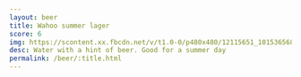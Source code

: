```yaml
---
layout: beer
title: Wahoo summer lager
score: 6
img: https://scontent.xx.fbcdn.net/v/t1.0-0/p480x480/12115651_10153656864028745_2911616261438807210_n.jpg?oh=a63b00a60a9d8961b9b5c133803fc0d5&oe=59194B3C
desc: Water with a hint of beer. Good for a summer day
permalink: /beer/:title.html
---
```

